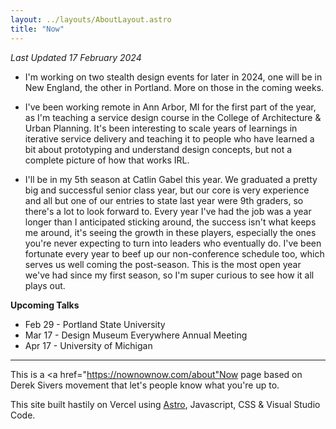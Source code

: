 ```yaml
---
layout: ../layouts/AboutLayout.astro
title: "Now"
---
```

*Last Updated 17 February 2024*

- I'm working on two stealth design events for later in 2024, one will be in New England, the other in Portland. More on those in the coming weeks. 

- I've been working remote in Ann Arbor, MI for the first part of the year, as I'm teaching a <a href="https://taubmancollege.umich.edu/faculty/directory/ron-bronson/"></a>service design</a> course in the College of Architecture & Urban Planning. It's been interesting to scale years of learnings in iterative service delivery and teaching it to people who have learned a bit about prototyping and understand design concepts, but not a complete picture of how that works IRL.

- I'll be in my 5th season at Catlin Gabel this year. We graduated a pretty big and successful senior class year, but our core is very experience and all but one of our entries to state last year were 9th graders, so there's a lot to look forward to. Every year I've had the job was a year longer than I anticipated sticking around, the success isn't what keeps me around, it's seeing the growth in these players, especially the ones you're never expecting to turn into leaders who eventually do. I've been fortunate every year to beef up our non-conference schedule too, which serves us well coming the post-season. This is the most open year we've had since my first season, so I'm super curious to see how it all plays out. 

**Upcoming Talks**
- Feb 29 - Portland State University
- Mar 17 - Design Museum Everywhere Annual Meeting
- Apr 17 - University of Michigan 

----------------------
This is a <a href="https://nownownow.com/about"Now page based on Derek Sivers movement</a> that let's people know what you're up to.

This site built hastily on Vercel using <a href="https://github.com/satnaing/astro-paper">Astro</a>, Javascript, CSS & Visual Studio Code.

